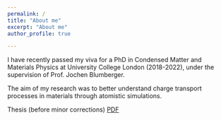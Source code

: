 ```yaml
---
permalink: /
title: "About me"
excerpt: "About me"
author_profile: true

---
```


I have recently passed my viva for a PhD in Condensed Matter and Materials Physics at University College London (2018-2022), under the supervision of Prof. Jochen Blumberger. 

The aim of my research was to better understand charge transport processes in materials through atomistic simulations.

Thesis (before minor corrections) [PDF](../files/Thesis-compressed.pdf)
